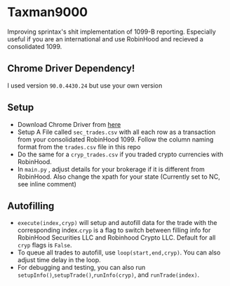 # Taxman9000
Improving sprintax's shit implementation of 1099-B reporting. Especially useful if you are an international and use RobinHood and recieved a consolidated 1099.


## Chrome Driver Dependency!
I used version `90.0.4430.24` but use your own version

## Setup
- Download Chrome Driver from [here](https://sites.google.com/a/chromium.org/chromedriver/downloads)
- Setup A File called `sec_trades.csv` with all each row as a transaction from your consolidated RobinHood 1099. Follow the column naming format from the `trades.csv` file in this repo
- Do the same for a `cryp_trades.csv` if you traded crypto currencies with RobinHood.
- In `main.py` , adjust details for your brokerage if it is different from RobinHood. Also change the xpath for your state (Currently set to NC, see inline comment)

## Autofilling
- `execute(index,cryp)` will setup and autofill data for the trade with the corresponding index.`cryp` is a flag to switch between filling info for RobinHood Securities LLC and Robinhood Crypto LLC. Default for all `cryp` flags is `False`.
- To queue all trades to autofill, use `loop(start,end,cryp)`. You can also adjust time delay in the loop. 
- For debugging and testing, you can also run `setupInfo()`,`setupTrade()`,`runInfo(cryp)`, and `runTrade(index)`.

